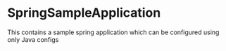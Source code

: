 # SpringSampleApplication
This contains a sample spring application which can be configured using only Java configs

